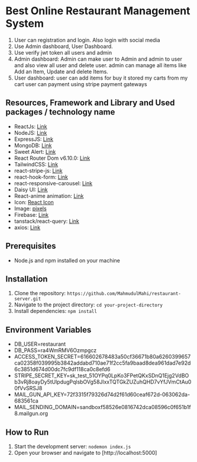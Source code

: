 # Best Online Restaurant Management System

1. User can registration and login. Also login with social media
2. Use Admin dashboard, User Dashboard.
3. Use verify jwt token all users and admin
4. Admin dashboard: Admin can make user to Admin and admin to user and also view  all user and delete user. admin can manage all items like Add an Item, Update and delete Items.
5. User dashboard: user can add items for buy it stored my carts from my cart user can payment using stripe payment gateways

## Resources, Framework and Library and Used packages / technology name
- ReactJs: [Link](https://reactjs.org)
- NodeJS: [Link](https://nodejs.org)
- ExpressJS: [Link](https://expressjs.com)
- MongoDB: [Link](https://www.mongodb.com)
- Sweet Alert: [Link](https://sweetalert.js.org)
- React Router Dom v6.10.0: [Link](https://reactrouter.com)
- TailwindCSS: [Link](https://tailwindcss.com)
- react-stripe-js: [Link](https://github.com/stripe/react-stripe-js)
- react-hook-form: [Link](https://react-hook-form.com)
- react-responsive-carousel: [Link](https://www.npmjs.com/package/react-responsive-carousel)
- Daisy UI: [Link](https://daisyui.com)
- React-anime animation: [Link](https://github.com/stellalee/react-anime)
- Icon: [React Icon](https://react-icons.github.io/react-icons/)
- Image: [pixels](https://pixels.com)
- Firebase: [Link](https://firebase.google.com)
- tanstack/react-query: [Link](https://github.com/tanstack/react-query)
- axios: [Link](https://axios-http.com)


## Prerequisites

- Node.js and npm  installed on your machine

## Installation

1. Clone the repository: `https://github.com/MahmudulMahi/restaurant-server.git`
2. Navigate to the project directory: `cd your-project-directory`
3. Install dependencies: `npm install` 

## Environment Variables

- DB_USER=restaurant
- DB_PASS=ra4WmRMV6Ozmpgcz
- ACCESS_TOKEN_SECRET=616602678483a50cf36671b80a6260399657ca02358f039995b3842addabd710ae71f2cc5fa9baad8dea961dad7e92d6c3851d674d00dc7fc9df118ca0c8efd6
- STRIPE_SECRET_KEY=sk_test_51OYPq0LpKo3FPetQKxSDnQ1Ejg2VdBOb3vRj8oayDy5tUlpdugPqlsbOVg58JlxxTQTGkZUZuhQHD7vYfJVmCtAu00fVvSRSJ8
- MAIL_GUN_API_KEY=72f3315f79326d74d2f61d60ceaf672d-063062da-683561ca
- MAIL_SENDING_DOMAIN=sandboxf58526e0816742dca08596c0f651b1f8.mailgun.org

## How to Run

1. Start the development server: `nodemon index.js` 
2. Open your browser and navigate to [http://localhost:5000]